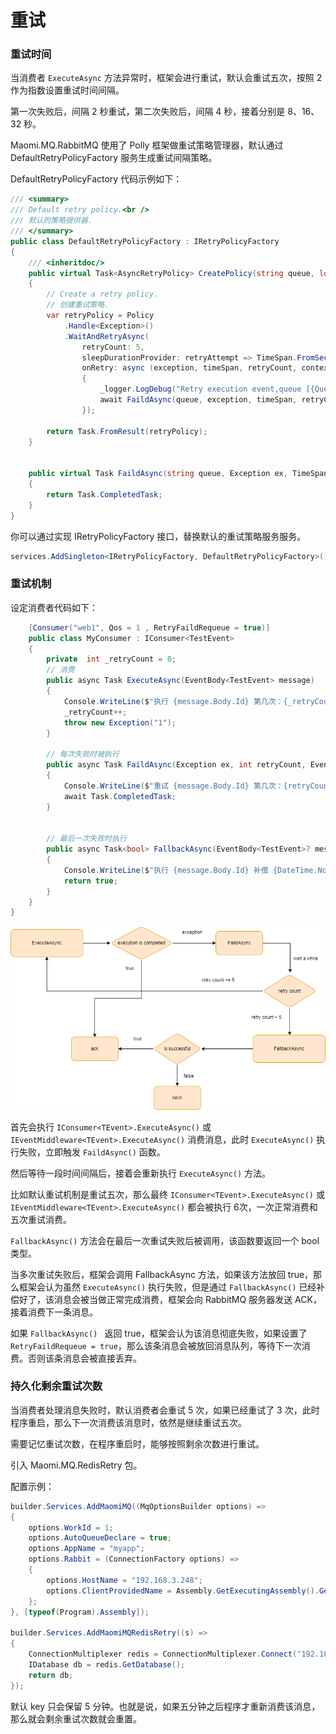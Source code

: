 # 重试

### 重试时间

当消费者 `ExecuteAsync` 方法异常时，框架会进行重试，默认会重试五次，按照 2 作为指数设置重试时间间隔。

第一次失败后，间隔 2 秒重试，第二次失败后，间隔 4 秒，接着分别是 8、16、32 秒。

Maomi.MQ.RabbitMQ 使用了 Polly 框架做重试策略管理器，默认通过 DefaultRetryPolicyFactory 服务生成重试间隔策略。



DefaultRetryPolicyFactory 代码示例如下：

```csharp
/// <summary>
/// Default retry policy.<br />
/// 默认的策略提供器.
/// </summary>
public class DefaultRetryPolicyFactory : IRetryPolicyFactory
{
    /// <inheritdoc/>
    public virtual Task<AsyncRetryPolicy> CreatePolicy(string queue, long id)
    {
        // Create a retry policy.
        // 创建重试策略.
        var retryPolicy = Policy
            .Handle<Exception>()
            .WaitAndRetryAsync(
                retryCount: 5,
                sleepDurationProvider: retryAttempt => TimeSpan.FromSeconds(Math.Pow(2, retryAttempt)),
                onRetry: async (exception, timeSpan, retryCount, context) =>
                {
                    _logger.LogDebug("Retry execution event,queue [{Queue}],retry count [{RetryCount}],timespan [{TimeSpan}]", queue, retryCount, timeSpan);
                    await FaildAsync(queue, exception, timeSpan, retryCount, context);
                });

        return Task.FromResult(retryPolicy);
    }

    
    public virtual Task FaildAsync(string queue, Exception ex, TimeSpan timeSpan, int retryCount, Context context)
    {
        return Task.CompletedTask;
    }
}
```



你可以通过实现 IRetryPolicyFactory 接口，替换默认的重试策略服务服务。

```csharp
services.AddSingleton<IRetryPolicyFactory, DefaultRetryPolicyFactory>();
```



### 重试机制

设定消费者代码如下：

```csharp
    [Consumer("web1", Qos = 1 , RetryFaildRequeue = true)]
    public class MyConsumer : IConsumer<TestEvent>
    {
        private  int _retryCount = 0;
        // 消费
        public async Task ExecuteAsync(EventBody<TestEvent> message)
        {
            Console.WriteLine($"执行 {message.Body.Id} 第几次：{_retryCount} {DateTime.Now}");
            _retryCount++;
            throw new Exception("1");
        }

        // 每次失败时被执行
        public async Task FaildAsync(Exception ex, int retryCount, EventBody<TestEvent>? message)
        {
            Console.WriteLine($"重试 {message.Body.Id} 第几次：{retryCount} {DateTime.Now}");
            await Task.CompletedTask;
        }


        // 最后一次失败时执行
        public async Task<bool> FallbackAsync(EventBody<TestEvent>? message)
        {
            Console.WriteLine($"执行 {message.Body.Id} 补偿 {DateTime.Now}");
            return true;
        }
    }
}
```

![retry](images/retry.png)

首先会执行 `IConsumer<TEvent>.ExecuteAsync()` 或 `IEventMiddleware<TEvent>.ExecuteAsync()` 消费消息，此时 `ExecuteAsync()` 执行失败，立即触发 `FaildAsync()` 函数。



然后等待一段时间间隔后，接着会重新执行 `ExecuteAsync()` 方法。



比如默认重试机制是重试五次，那么最终 `IConsumer<TEvent>.ExecuteAsync()` 或 `IEventMiddleware<TEvent>.ExecuteAsync()` 都会被执行 6次，一次正常消费和五次重试消费。



`FallbackAsync()` 方法会在最后一次重试失败后被调用，该函数要返回一个 bool 类型。



当多次重试失败后，框架会调用 FallbackAsync 方法，如果该方法放回 true，那么框架会认为虽然 `ExecuteAsync()` 执行失败，但是通过 `FallbackAsync()` 已经补偿好了，该消息会被当做正常完成消费，框架会向 RabbitMQ 服务器发送 ACK，接着消费下一条消息。



如果 `FallbackAsync() ` 返回 true，框架会认为该消息彻底失败，如果设置了 `RetryFaildRequeue = true`，那么该条消息会被放回消息队列，等待下一次消费。否则该条消息会被直接丢弃。



### 持久化剩余重试次数

当消费者处理消息失败时，默认消费者会重试 5 次，如果已经重试了 3 次，此时程序重启，那么下一次消费该消息时，依然是继续重试五次。

需要记忆重试次数，在程序重启时，能够按照剩余次数进行重试。



引入 Maomi.MQ.RedisRetry 包。

配置示例：

```csharp
builder.Services.AddMaomiMQ((MqOptionsBuilder options) =>
{
	options.WorkId = 1;
	options.AutoQueueDeclare = true;
	options.AppName = "myapp";
	options.Rabbit = (ConnectionFactory options) =>
	{
		options.HostName = "192.168.3.248";
		options.ClientProvidedName = Assembly.GetExecutingAssembly().GetName().Name;
	};
}, [typeof(Program).Assembly]);

builder.Services.AddMaomiMQRedisRetry((s) =>
{
	ConnectionMultiplexer redis = ConnectionMultiplexer.Connect("192.168.3.248");
	IDatabase db = redis.GetDatabase();
	return db;
});
```



默认 key 只会保留 5 分钟。也就是说，如果五分钟之后程序才重新消费该消息，那么就会剩余重试次数就会重置。

